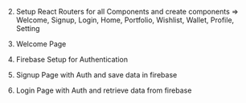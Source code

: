 
<!-- 1. Client Setup -->

2. Setup React Routers for all Components and create components => Welcome, Signup, Login, Home, Portfolio, Wishlist, Wallet, Profile, Setting

3. Welcome Page

4. Firebase Setup for Authentication

5. Signup Page with Auth and save data in firebase

6. Login Page with Auth and retrieve data from firebase





